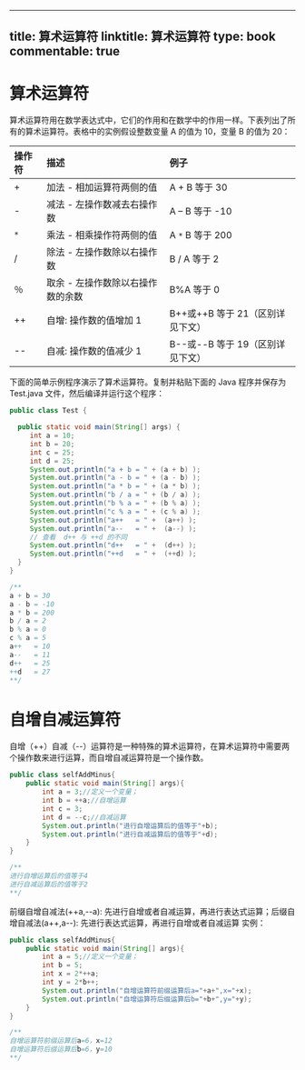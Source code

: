 
---
title: 算术运算符
linktitle: 算术运算符
type: book
commentable: true
---

# 算术运算符

算术运算符用在数学表达式中，它们的作用和在数学中的作用一样。下表列出了所有的算术运算符。表格中的实例假设整数变量 A 的值为 10，变量 B 的值为 20：

| 操作符 | 描述                              | 例子                             |
| :----- | :-------------------------------- | :------------------------------- |
| +      | 加法 - 相加运算符两侧的值         | A + B 等于 30                    |
| -      | 减法 - 左操作数减去右操作数       | A – B 等于 -10                   |
| `*`    | 乘法 - 相乘操作符两侧的值         | A `*` B 等于 200                 |
| /      | 除法 - 左操作数除以右操作数       | B / A 等于 2                     |
| ％     | 取余 - 左操作数除以右操作数的余数 | B%A 等于 0                       |
| ++     | 自增: 操作数的值增加 1            | B++或++B 等于 21（区别详见下文） |
| --     | 自减: 操作数的值减少 1            | B--或--B 等于 19（区别详见下文） |

下面的简单示例程序演示了算术运算符。复制并粘贴下面的 Java 程序并保存为 Test.java 文件，然后编译并运行这个程序：

```java
public class Test {

  public static void main(String[] args) {
     int a = 10;
     int b = 20;
     int c = 25;
     int d = 25;
     System.out.println("a + b = " + (a + b) );
     System.out.println("a - b = " + (a - b) );
     System.out.println("a * b = " + (a * b) );
     System.out.println("b / a = " + (b / a) );
     System.out.println("b % a = " + (b % a) );
     System.out.println("c % a = " + (c % a) );
     System.out.println("a++   = " +  (a++) );
     System.out.println("a--   = " +  (a--) );
     // 查看  d++ 与 ++d 的不同
     System.out.println("d++   = " +  (d++) );
     System.out.println("++d   = " +  (++d) );
  }
}

/**
a + b = 30
a - b = -10
a * b = 200
b / a = 2
b % a = 0
c % a = 5
a++   = 10
a--   = 11
d++   = 25
++d   = 27
**/
```

# 自增自减运算符

自增（++）自减（--）运算符是一种特殊的算术运算符，在算术运算符中需要两个操作数来进行运算，而自增自减运算符是一个操作数。

```java
public class selfAddMinus{
    public static void main(String[] args){
        int a = 3;//定义一个变量；
        int b = ++a;//自增运算
        int c = 3;
        int d = --c;//自减运算
        System.out.println("进行自增运算后的值等于"+b);
        System.out.println("进行自减运算后的值等于"+d);
    }
}

/**
进行自增运算后的值等于4
进行自减运算后的值等于2
**/
```

前缀自增自减法(++a,--a): 先进行自增或者自减运算，再进行表达式运算；后缀自增自减法(a++,a--): 先进行表达式运算，再进行自增或者自减运算 实例：

```java
public class selfAddMinus{
    public static void main(String[] args){
        int a = 5;//定义一个变量；
        int b = 5;
        int x = 2*++a;
        int y = 2*b++;
        System.out.println("自增运算符前缀运算后a="+a+",x="+x);
        System.out.println("自增运算符后缀运算后b="+b+",y="+y);
    }
}

/**
自增运算符前缀运算后a=6，x=12
自增运算符后缀运算后b=6，y=10
**/
```

    